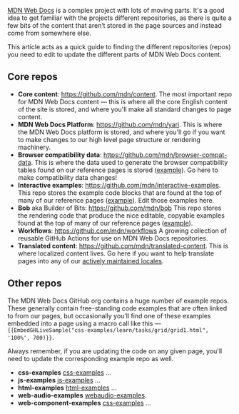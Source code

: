 [MDN Web Docs](https://developer.mozilla.org) is a complex project with lots of moving parts. It's a good idea to get familiar with the projects different repositories, as there is quite a few bits of the content that aren’t stored in the page sources and instead come from somewhere else.

This article acts as a quick guide to finding the different repositories (repos) you need to edit to update the different parts of MDN Web Docs content.

## Core repos

- **Core content**: <https://github.com/mdn/content>. The most important repo for MDN Web Docs content — this is where all the core English content of the site is stored, and where you'll make all standard changes to page content.
- **MDN Web Docs Platform**: <https://github.com/mdn/yari>. This is where the MDN Web Docs platform is stored, and where you'll go if you want to make changes to our high level page structure or rendering machinery.
- **Browser compatibility data**: <https://github.com/mdn/browser-compat-data>. This is where the data used to generate the browser compatibility tables found on our reference pages is stored ([example](/en-US/docs/Web/HTML/Element/progress#browser_compatibility)). Go here to make compatibility data changes!
- **Interactive examples**: <https://github.com/mdn/interactive-examples>. This repo stores the example code blocks that are found at the top of many of our reference pages ([example](/en-US/docs/Web/JavaScript/Reference/Global_Objects/globalThis)). Edit those examples here.
- **Bob** aka Builder of Bits: <https://github.com/mdn/bob>
  This repo stores the rendering code that produce the nice editable, copyable examples found at the top of many of our reference pages ([example](/en-US/docs/Web/JavaScript/Reference/Global_Objects/globalThis)).
- **Workflows**: <https://github.com/mdn/workflows>
  A growing collection of reusable GitHub Actions for use on MDN Web Docs repositories.
- **Translated content**: <https://github.com/mdn/translated-content>. This is where localized content lives. Go here if you want to help translate pages into any of our [actively maintained locales](https://github.com/mdn/translated-content#locales).

## Other repos

<!-- UPDATE WITH REPO TRIAGE -->

The MDN Web Docs GitHub org contains a huge number of example repos. These generally contain free-standing code examples that are often linked to from our pages, but occasionally you’ll find one of these examples embedded into a page using a macro call like this — `{{EmbedGHLiveSample("css-examples/learn/tasks/grid/grid1.html", '100%', 700)}}`.

Always remember, if you are updating the code on any given page, you'll need to update the corresponding example repo as well.

- **css-examples** [css-examples](https://github.com/mdn/css-examples) ...
- **js-examples** [js-examples](https://github.com/mdn/js-examples) ...
- **html-examples** [html-examples](https://github.com/mdn/html-examples) ...
- **web-audio-examples** [webaudio-examples](https://github.com/mdn/webaudio-examples).
- **web-component-examples** [css-examples](https://github.com/mdn/js-examples) ...



